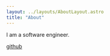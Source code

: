```yaml
---
layout: ../layouts/AboutLayout.astro
title: "About"
---
```


I am a software engineer.

[github](https://github.com/nusr)